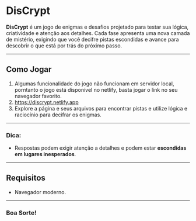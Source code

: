# DisCrypt

**DisCrypt** é um jogo de enigmas e desafios projetado para testar sua lógica, criatividade e atenção aos detalhes. Cada fase apresenta uma nova camada de mistério, exigindo que você decifre pistas escondidas e avance para descobrir o que está por trás do próximo passo.

---

## Como Jogar

1. Algumas funcionalidade do jogo não funcionam em servidor local, porntanto o jogo está disponível no netlify, basta jogar o link no seu navegador favorito.
2. https://discrypt.netlify.app
3. Explore a página e seus arquivos para encontrar pistas e utilize lógica e raciocínio para decifrar os enigmas.

---

### Dica:
- Respostas podem exigir atenção a detalhes e podem estar **escondidas em lugares inesperados**.

---

## Requisitos

- Navegador moderno.

---

### Boa Sorte!
